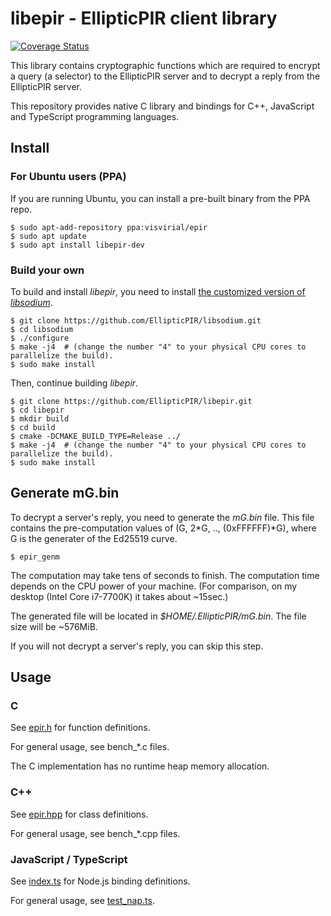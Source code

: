 libepir - EllipticPIR client library
====================================

[![Coverage Status](https://coveralls.io/repos/github/EllipticPIR/libepir/badge.svg?branch=master)](https://coveralls.io/github/EllipticPIR/libepir?branch=master)

This library contains cryptographic functions which are required
to encrypt a query (a selector) to the EllipticPIR server
and to decrypt a reply from the EllipticPIR server.

This repository provides native C library and bindings for C++, JavaScript and TypeScript programming languages.

Install
-------

### For Ubuntu users (PPA)

If you are running Ubuntu, you can install a pre-built binary from the PPA repo.

```
$ sudo apt-add-repository ppa:visvirial/epir
$ sudo apt update
$ sudo apt install libepir-dev
```

### Build your own

To build and install *libepir*, you need to install [the customized version of *libsodium*](https://github.com/EllipticPIR/libsodium).

```
$ git clone https://github.com/EllipticPIR/libsodium.git
$ cd libsodium
$ ./configure
$ make -j4  # (change the number "4" to your physical CPU cores to parallelize the build).
$ sudo make install
```

Then, continue building *libepir*.

```
$ git clone https://github.com/EllipticPIR/libepir.git
$ cd libepir
$ mkdir build
$ cd build
$ cmake -DCMAKE_BUILD_TYPE=Release ../
$ make -j4  # (change the number "4" to your physical CPU cores to parallelize the build).
$ sudo make install
```

Generate mG.bin
---------------

To decrypt a server's reply, you need to generate the *mG.bin* file.
This file contains the pre-computation values of (G, 2\*G, .., (0xFFFFFF)\*G),
where G is the generater of the Ed25519 curve.

```
$ epir_genm
```

The computation may take tens of seconds to finish.
The computation time depends on the CPU power of your machine.
(For comparison, on my desktop (Intel Core i7-7700K) it takes about ~15sec.)

The generated file will be located in *$HOME/.EllipticPIR/mG.bin*.
The file size will be ~576MiB.

If you will not decrypt a server's reply, you can skip this step.

Usage
-----

### C

See [epir.h](./src/epir.h) for function definitions.

For general usage, see bench_\*.c files.

The C implementation has no runtime heap memory allocation.

### C++

See [epir.hpp](./src/epir.hpp) for class definitions.

For general usage, see bench_\*.cpp files.

### JavaScript / TypeScript

See [index.ts](./src/index.ts) for Node.js binding definitions.

For general usage, see [test_nap.ts](./src/test_napi.ts).



